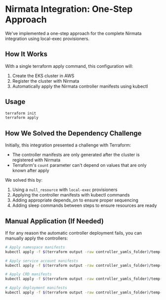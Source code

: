 # Nirmata Integration: One-Step Approach

We've implemented a one-step approach for the complete Nirmata integration using local-exec provisioners.

## How It Works

With a single terraform apply command, this configuration will:

1. Create the EKS cluster in AWS
2. Register the cluster with Nirmata
3. Automatically apply the Nirmata controller manifests using kubectl

## Usage

```bash
terraform init
terraform apply
```

## How We Solved the Dependency Challenge

Initially, this integration presented a challenge with Terraform:
- The controller manifests are only generated after the cluster is registered with Nirmata
- Terraform's `count` parameter can't depend on values that are only known after apply

We solved this by:
1. Using a `null_resource` with `local-exec` provisioners
2. Applying the controller manifests with kubectl commands
3. Adding appropriate depends_on to ensure proper sequencing
4. Adding sleep commands between steps to ensure resources are ready

## Manual Application (If Needed)

If for any reason the automatic controller deployment fails, you can manually apply the controllers:

```bash
# Apply namespace manifests
kubectl apply -f $(terraform output -raw controller_yamls_folder)/temp-01-*

# Apply service account manifests
kubectl apply -f $(terraform output -raw controller_yamls_folder)/temp-02-*

# Apply CRD manifests
kubectl apply -f $(terraform output -raw controller_yamls_folder)/temp-03-*

# Apply deployment manifests
kubectl apply -f $(terraform output -raw controller_yamls_folder)/temp-04-*
``` 
